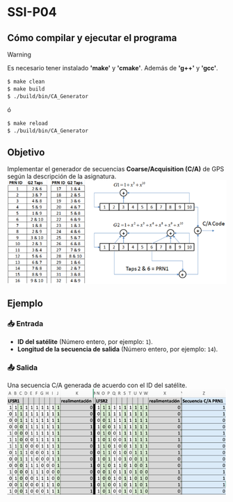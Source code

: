 # SSI-P04
## Cómo compilar y ejecutar el programa
> [!WARNING]
> Es necesario tener instalado **'make'** y **'cmake'**. Además de **'g++'** y **'gcc'**.
```bash
$ make clean
$ make build
$ ./build/bin/CA_Generator
```
ó
```bash
$ make reload
$ ./build/bin/CA_Generator
```
## Objetivo
Implementar el generador de secuencias **Coarse/Acquisition (C/A)** de GPS según la descripción de la asignatura.
![Generador de secuencias](./docs/descripcion.png)
## Ejemplo
### 📥 Entrada
- **ID del satélite** (Número entero, por ejemplo: `1`).
- **Longitud de la secuencia de salida** (Número entero, por ejemplo: `14`).
### 📤 Salida
Una secuencia C/A generada de acuerdo con el ID del satélite.
![Ejemplo salida](./docs/salida.png)